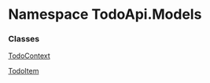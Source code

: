 # <a id="TodoApi_Models"></a> Namespace TodoApi.Models

### Classes

 [TodoContext](TodoApi.Models.TodoContext.md)

 [TodoItem](TodoApi.Models.TodoItem.md)

